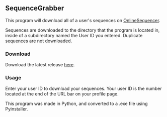## SequenceGrabber 
This program will download all of a user's sequences on [OnlineSequencer](onlinesequencer.net).

Sequences are downloaded to the directory that the program is located in, inside of a subdirectory named the User ID you entered. Duplicate sequences are not downloaded.

### Download

Download the latest release [here](https://github.com/Murasagi/SequenceGrabber/releases).

### Usage

Enter your user ID to download your sequences. Your user ID is the number located at the end of the URL bar on your profile page.

This program was made in Python, and converted to a .exe file using Pyinstaller.
